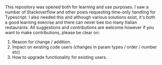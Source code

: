 This repository was opened both for learning and use purposes. I saw a number of Stackoverflow and other posts requesting time-only handling for Typescript. 
I also needed this and although various solutions exist, it's both a good learning exercise and there can never bee too many Italian restaurants. All suggestions and
contributions are welcome however if you want to make contributions, please be clear on:

1. Reason for change / addition.
2. Impact on existing code users (changes in param types / order / number etc)
3. How to upgrade functionality for existing users. 
